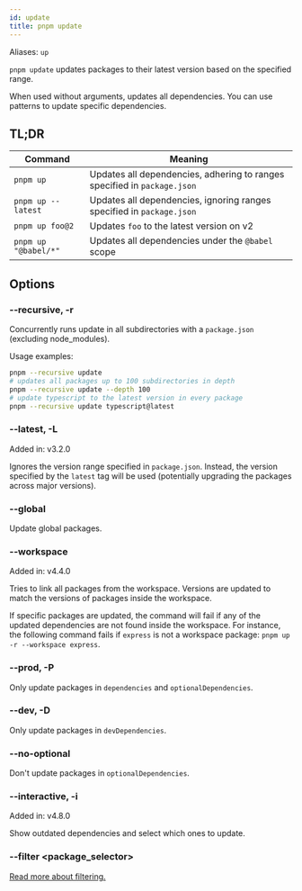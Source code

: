 ```yaml
---
id: update
title: pnpm update
---
```


Aliases: `up`

`pnpm update` updates packages to their latest version based on the specified
range.

When used without arguments, updates all dependencies. You can use patterns to
update specific dependencies.

## TL;DR

| Command              | Meaning                                                                  |
| -------------------- | ------------------------------------------------------------------------ |
| `pnpm up`            | Updates all dependencies, adhering to ranges specified in `package.json` |
| `pnpm up --latest`   | Updates all dependencies, ignoring ranges specified in `package.json`    |
| `pnpm up foo@2`      | Updates `foo` to the latest version on v2                                |
| `pnpm up "@babel/*"` | Updates all dependencies under the `@babel` scope                        |

## Options

### --recursive, -r

Concurrently runs update in all subdirectories with a `package.json` (excluding
node_modules).

Usage examples:

```sh
pnpm --recursive update
# updates all packages up to 100 subdirectories in depth
pnpm --recursive update --depth 100
# update typescript to the latest version in every package
pnpm --recursive update typescript@latest
```

### --latest, -L

Added in: v3.2.0

Ignores the version range specified in `package.json`. Instead, the version specified by the `latest` tag will be used (potentially upgrading the packages across major versions).

### --global

Update global packages.

### --workspace

Added in: v4.4.0

Tries to link all packages from the workspace. Versions are updated to match the
versions of packages inside the workspace.

If specific packages are updated, the command will fail if any of the updated
dependencies are not found inside the workspace. For instance, the following
command fails if `express` is not a workspace package:
`pnpm up -r --workspace express`.

### --prod, -P

Only update packages in `dependencies` and `optionalDependencies`.

### --dev, -D

Only update packages in `devDependencies`.

### --no-optional

Don't update packages in `optionalDependencies`.

### --interactive, -i

Added in: v4.8.0

Show outdated dependencies and select which ones to update.

### --filter \<package_selector\>

[Read more about filtering.](../filtering.md)
